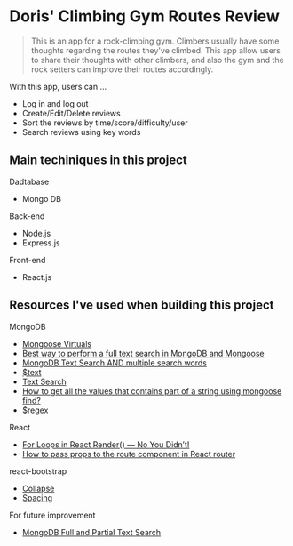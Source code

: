 # Doris' Climbing Gym Routes Review
> This is an app for a rock-climbing gym. Climbers usually have some thoughts regarding the routes they've climbed. This app allow users to share their thoughts with other climbers, and also the gym and the rock setters can improve their routes accordingly.

With this app, users can ...
- Log in and log out
- Create/Edit/Delete reviews
- Sort the reviews by time/score/difficulty/user
- Search reviews using key words

## Main techiniques in this project

Dadtabase
- Mongo DB

Back-end
- Node.js
- Express.js

Front-end
- React.js


## Resources I've used when building this project

MongoDB
- [Mongoose Virtuals](https://mongoosejs.com/docs/tutorials/virtuals.html)
- [Best way to perform a full text search in MongoDB and Mongoose](https://stackoverflow.com/questions/28775051/best-way-to-perform-a-full-text-search-in-mongodb-and-mongoose)
- [MongoDB Text Search AND multiple search words](https://stackoverflow.com/questions/16902674/mongodb-text-search-and-multiple-search-words)
- [$text](https://docs.mongodb.com/manual/reference/operator/query/text/)
- [Text Search](https://docs.mongodb.com/manual/text-search/)
- [How to get all the values that contains part of a string using mongoose find?](https://stackoverflow.com/questions/26814456/how-to-get-all-the-values-that-contains-part-of-a-string-using-mongoose-find/26814550)
- [$regex](https://docs.mongodb.com/manual/reference/operator/query/regex/)

React
- [For Loops in React Render() — No You Didn’t!](https://blog.cloudboost.io/for-loops-in-react-render-no-you-didnt-6c9f4aa73778)
- [How to pass props to the route component in React router](https://learnwithparam.com/blog/how-to-pass-props-in-react-router/)

react-bootstrap
- [Collapse](https://react-bootstrap.github.io/utilities/transitions/#collapse)
- [Spacing](https://getbootstrap.com/docs/4.5/utilities/spacing/)

For future improvement
- [MongoDB Full and Partial Text Search](https://stackoverflow.com/questions/44833817/mongodb-full-and-partial-text-search)